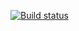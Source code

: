 [![Build status](https://ci.appveyor.com/api/projects/status/cef8fdl1582ugi8x?svg=true)](https://ci.appveyor.com/project/Sofiia/post)

